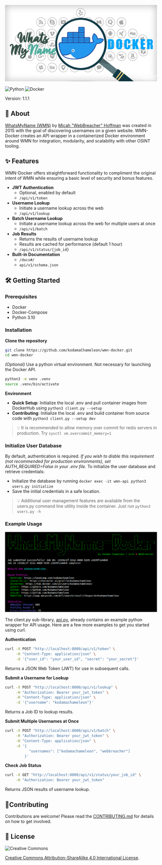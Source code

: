 <img src="./wmn-docker.png">  

![Python](https://img.shields.io/badge/Python-3.10.12-yellow.svg?logo=python) <!-- GEN:Docker -->![Docker](https://img.shields.io/badge/Docker-24.0.7-blue.svg?logo=docker)<!-- GEN:stop -->

Version: 1.1.1

## 💎 About

[WhatsMyName (WMN)](https://github.com/WebBreacher/WhatsMyName) by [Micah "WebBreacher" Hoffman](https://webbreacher.com/) was created in 2015 with the goal of discovering usernames on a given website. WMN-Docker creates an API wrapper in a containerized Docker environment around WMN for integration, modularity, and scalability with other OSINT tooling.

## ✨ Features

WMN-Docker offers straightforward functionality to compliment the original intent of WMN while ensuring a basic level of security and bonus features.

- **JWT Authentication**
  - Optional, enabled by default
  - `/api/v1/token`
- **Username Lookup**
  - Initiate a username lookup across the web
  - `/api/v1/lookup`
- **Batch Username Lookup**
  - Initiate a username lookup across the web for multiple users at once
  - `/api/v1/batch`
- **Job Results**
  - Returns the results of username lookup
  - Results are cached for performance (default 1 hour)
  - `/api/v1/status/{job_id}`
- **Built-in Documentation**
  - `/docs#/`
  - `api/v1/schema.json`

## 🛠️ Getting Started

### Prerequisites

- Docker
- Docker-Compose
- Python 3.10

### Installation
**Clone the repository**
```bash
git clone https://github.com/kodamaChameleon/wmn-docker.git
cd wmn-docker
```

*(Optional)* Use a python virtual environment. Not necessary for launching the Docker API.
```bash
python3 -m venv .venv
source .venv/bin/activate
```

**Environment**
- **Quick Setup**: Initialize the local .env and pull container images from DockerHub using `python3 client.py --setup`
- **Contributing**: Initialize the local .env and build container from source code with `python3 client.py --setup dev`

> 💡 It is recommended to allow memory over commit for redis servers in production. Try `sysctl vm.overcommit_memory=1`

### Initialize User Database
By default, authentication is required. *If you wish to disble this requirement (not recommended for production environments), set AUTH_REQUIRED=False in your .env file.* To initialize the user database and retrieve credentials:
- Initialize the database by running `docker exec -it wmn-api python3 users.py initialize`
- Save the initial credentials in a safe location.

> 💡 Additional user management features are available from the users.py command line utility inside the container. Just run `python3 users.py -h`

### Example Usage

![WMN Example](./utils/example.png)

The client.py sub-library, [api.py](utils/api.py), already contains an example python wrapper for API usage. Here are a few more examples to get you started using curl.

**Authentication**
```bash
curl -X POST "http://localhost:8000/api/v1/token" \
     -H "Content-Type: application/json" \
     -d '{"user_id": "your_user_id", "secret": "your_secret"}'
```
Returns a JSON Web Token (JWT) for use in subsequent calls.

**Submit a Username for Lookup**
```bash
curl -X POST "http://localhost:8000/api/v1/lookup" \
     -H "Authorization: Bearer your_jwt_token" \
     -H "Content-Type: application/json" \
     -d '{"username": "kodamachameleon"}'
```
Returns a Job ID to lookup results.

**Submit Multiple Usernames at Once**
```bash
curl -X POST "http://localhost:8000/api/v1/batch" \
     -H "Authorization: Bearer your_jwt_token" \
     -H "Content-Type: application/json" \
     -d '{
           "usernames": ["kodamachameleon", "webbreacher"]
         }'
```

**Check Job Status**
```bash
curl -X GET "http://localhost:8000/api/v1/status/your_job_id" \
     -H "Authorization: Bearer your_jwt_token"
```
Returns JSON results of username lookup.

## 🤝Contributing
Contributions are welcome! Please read the [CONTRIBUTING.md](CONTRIBUTING.md) for details on how to get involved.

## 📜 License

![Creative Commons](https://img.shields.io/badge/Creative_Commons-4.0-white.svg?logo=creativecommons)

[Creative Commons Attribution-ShareAlike 4.0 International License](http://creativecommons.org/licenses/by-sa/4.0/).
